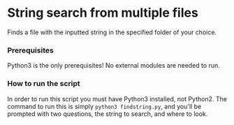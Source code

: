 
# String search from multiple files
Finds a file with the inputted string in the specified folder of your choice.

### Prerequisites
Python3 is the only prerequisites! No external modules are needed to run.

### How to run the script
In order to run this script you must have Python3 installed, not Python2. The command to run this is simply `python3 findstring.py`, and you'll be prompted with two questions, the string to search, and where to look.


